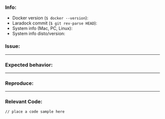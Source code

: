 ### Info:
- Docker version (`$ docker --version`):
- Laradock commit (`$ git rev-parse HEAD`):
- System info (Mac, PC, Linux):
- System info disto/version:

### Issue:
<!--- What seems to be wrong? -->
_____

### Expected behavior:
<!--- What should happen instead? -->
_____

### Reproduce:
<!--- How can we reproduce the error? -->
_____

### Relevant Code:

```
// place a code sample here
```
